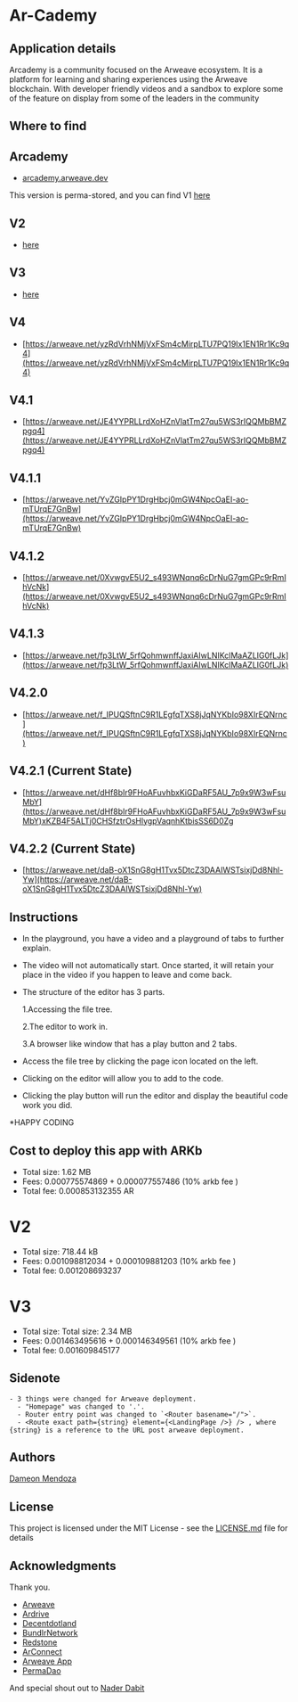 # Ar-Cademy

## Application details

  Arcademy is a community focused on the Arweave ecosystem. It is a platform for learning and sharing experiences using the Arweave blockchain. With developer friendly videos and a sandbox to explore some of the feature on display from some of the leaders in the community

## Where to find
  ## Arcademy
  - [arcademy.arweave.dev](https://arcademy.arweave.dev/)

  This version is perma-stored, and you can find V1 [here](https://arweave.net/14uaFhiTDh0gyMS7aL0id8tKCZ93YGiBlLHEvsaaOys) 

  ## V2
  - [here](https://arweave.net/gREdj0JOWoQpyb0K2cQvirEMs8tDW3ulq9bKD6iJE3I) 

  ## V3
  - [here](https://arweave.net/cMPDTzxFy311wPT1LI2DDULQf1Ed8PFlqLQaiDiLjQ0)

  ## V4
  - [https://arweave.net/yzRdVrhNMjVxFSm4cMirpLTU7PQ19Ix1EN1Rr1Kc9q4](https://arweave.net/yzRdVrhNMjVxFSm4cMirpLTU7PQ19Ix1EN1Rr1Kc9q4) 

  ## V4.1
  - [https://arweave.net/JE4YYPRLLrdXoHZnVlatTm27qu5WS3rIQQMbBMZpgq4](https://arweave.net/JE4YYPRLLrdXoHZnVlatTm27qu5WS3rIQQMbBMZpgq4)

  ## V4.1.1 
  - [https://arweave.net/YvZGIpPY1DrgHbcj0mGW4NpcOaEI-ao-mTUrqE7GnBw](https://arweave.net/YvZGIpPY1DrgHbcj0mGW4NpcOaEI-ao-mTUrqE7GnBw)

  ## V4.1.2 
  - [https://arweave.net/0XvwgvE5U2_s493WNqnq6cDrNuG7gmGPc9rRmIhVcNk](https://arweave.net/0XvwgvE5U2_s493WNqnq6cDrNuG7gmGPc9rRmIhVcNk)
  
  ## V4.1.3 
  - [https://arweave.net/fp3LtW_5rfQohmwnffJaxiAIwLNIKclMaAZLIG0fLJk](https://arweave.net/fp3LtW_5rfQohmwnffJaxiAIwLNIKclMaAZLIG0fLJk)

  ## V4.2.0 
  - [https://arweave.net/f_IPUQSftnC9R1LEgfqTXS8jJqNYKbIo98XIrEQNrnc](https://arweave.net/f_IPUQSftnC9R1LEgfqTXS8jJqNYKbIo98XIrEQNrnc)

  ## V4.2.1 (Current State)
  - [https://arweave.net/dHf8bIr9FHoAFuvhbxKiGDaRF5AU_7p9x9W3wFsuMbY](https://arweave.net/dHf8bIr9FHoAFuvhbxKiGDaRF5AU_7p9x9W3wFsuMbY)xKZB4F5ALTj0CHSfztrOsHlygpVaqnhKtbisSS6D0Zg

  ## V4.2.2 (Current State)
  - [https://arweave.net/daB-oX1SnG8gH1Tvx5DtcZ3DAAIWSTsixjDd8Nhl-Yw](https://arweave.net/daB-oX1SnG8gH1Tvx5DtcZ3DAAIWSTsixjDd8Nhl-Yw)

## Instructions

  - In the playground, you have a video and a playground of tabs to further explain.

  - The video will not automatically start. Once started, it will retain your place in the video if you happen to
    leave and come back.

  - The structure of the editor has 3 parts.

     1.Accessing the file tree.

     2.The editor to work in. 

     3.A browser like window that has a play button and 2 tabs. 

  - Access the file tree by clicking the page icon located on the left. 

  - Clicking on the editor will allow you to add to the code.

  - Clicking the play button will run the editor and display the beautiful code work you did. 

  *HAPPY CODING

## Cost to deploy this app with ARKb
  - Total size: 1.62 MB
  - Fees: 0.000775574869 + 0.000077557486 (10% arkb fee )
  - Total fee: 0.000853132355 AR
  # V2
  - Total size: 718.44 kB
  - Fees: 0.001098812034 + 0.000109881203 (10% arkb fee )
  - Total fee: 0.001208693237
  # V3
  - Total size: Total size: 2.34 MB
  - Fees: 0.001463495616 + 0.000146349561 (10% arkb fee )
  - Total fee: 0.001609845177

## Sidenote
    - 3 things were changed for Arweave deployment.
      - "Homepage" was changed to '.'.
      - Router entry point was changed to `<Router basename="/">`.
      - <Route exact path={string} element={<LandingPage />} /> , where {string} is a reference to the URL post arweave deployment.

    

## Authors

[Dameon Mendoza](https://github.com/Dameon1)

## License

This project is licensed under the MIT License - see the [LICENSE.md](LICENSE.md) file for details

## Acknowledgments

Thank you.
- [Arweave](https://www.arweave.org/)
- [Ardrive](https://ardrive.io/)
- [Decentdotland](https://decent.land/)
- [BundlrNetwork](https://bundlr.network/)
- [Redstone](https://redstone.finance/)
- [ArConnect](https://www.arconnect.io/)
- [Arweave App](https://arweave.app/)
- [PermaDao](https://linktr.ee/permadao)

And special shout out to [Nader Dabit](https://github.com/dabit3)